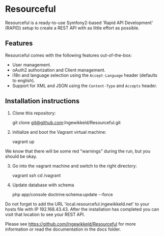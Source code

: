 Resourceful
===========

Resourceful is a ready-to-use Symfony2-based 'Rapid API Development' (RAPID) setup to create
a REST API with as little effort as possible.

Features
--------

Resourceful comes with the following features out-of-the-box:

- User management.
- oAuth2 authorization and Client management.
- i18n and language selection using the `Accept-Language` header (defaults to english).
- Support for XML and JSON using the `Content-Type` and `Accepts` header.

Installation instructions
-------------------------

1. Clone this repository:

    git clone git@github.com:Ingewikkeld/Resourceful.git

2. Initialize and boot the Vagrant virtual machine:

    vagrant up
    
We know that there will be some red "warnings" during the run, but you should be okay.

3. Go into the vagrant machine and switch to the right directory:

    vagrant ssh
    cd /vagrant

3. Update database with schema

   php app/console doctrine:schema:update --force

Do not forget to add the URL 'local.resourceful.ingewikkeld.net' to your hosts file with IP 192.168.43.43.
After the installation has completed you can visit that location to see your REST API.

Please see https://github.com/Ingewikkeld/Resourceful for more information or read the documentation in the
docs folder.
